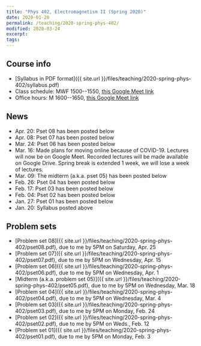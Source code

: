 ```yaml
---
title: "Phys 402, Electromagnetism II (Spring 2020)"
date: 2020-01-20
permalink: /teaching/2020-spring-phys-402/
modified: 2020-03-24
excerpt:
tags:
---
```


## Course info

* [Syllabus in PDF format]({{ site.url }}/files/teaching/2020-spring-phys-402/syllabus.pdf)
* Class schedule:  MWF 1500--1550, [this Google Meet link](https://meet.google.com/fyj-ftym-nad)
* Office hours:  M 1600--1650, [this Google Meet link](https://meet.google.com/hao-buhm-nrg)

## News

* Apr. 20: Pset 08 has been posted below
* Apr. 08: Pset 07 has been posted below
* Mar. 24: Pset 06 has been posted below
* Mar. 16: Made plans for moving online because of COVID-19. Lectures
  will now be on Google Meet. Recorded lectures will be made available
  on Google Drive. Spring break is extended 1 week, we will lose a
  week of lectures.
* Mar. 09: The midterm (a.k.a. pset 05) has been posted below
* Feb. 26: Pset 04 has been posted below
* Feb. 17: Pset 03 has been posted below
* Feb. 04: Pset 02 has been posted below
* Jan. 27: Pset 01 has been posted below
* Jan. 20: Syllabus posted above

## Problem sets

* [Problem set 08]({{ site.url }}/files/teaching/2020-spring-phys-402/pset08.pdf),
  due to me by 5PM on Saturday, Apr. 25
* [Problem set 07]({{ site.url }}/files/teaching/2020-spring-phys-402/pset07.pdf),
  due to me by 5PM on Wednesday, Apr. 15
* [Problem set 06]({{ site.url }}/files/teaching/2020-spring-phys-402/pset06.pdf),
  due to me by 5PM on Wednesday, Apr. 1
* [Midterm (a.k.a. problem set 05)]({{ site.url }}/files/teaching/2020-spring-phys-402/pset05.pdf),
  due to me by 5PM on Wednesday, Mar. 18
* [Problem set 04]({{ site.url }}/files/teaching/2020-spring-phys-402/pset04.pdf),
  due to me by 5PM on Wednesday, Mar. 4
* [Problem set 03]({{ site.url }}/files/teaching/2020-spring-phys-402/pset03.pdf),
  due to me by 5PM on Monday, Feb. 24
* [Problem set 02]({{ site.url }}/files/teaching/2020-spring-phys-402/pset02.pdf),
  due to me by 5PM on Weds., Feb. 12
* [Problem set 01]({{ site.url }}/files/teaching/2020-spring-phys-402/pset01.pdf),
  due to me by 5PM on Monday, Feb. 3
